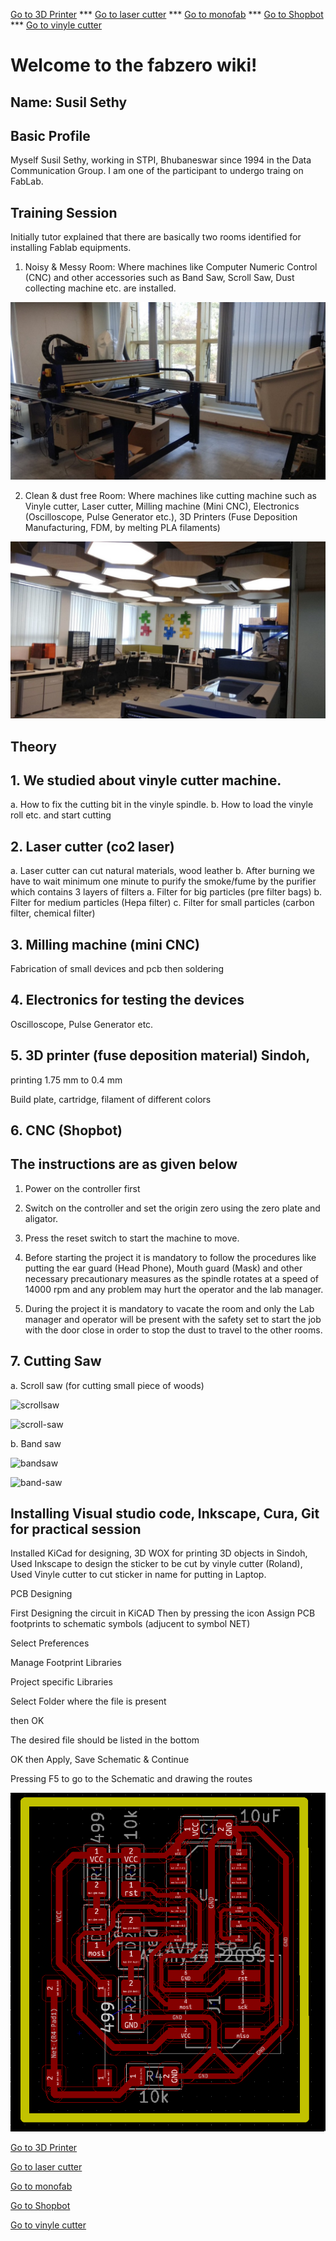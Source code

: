 


[Go to 3D Printer](3dprinter.md)   ***  [Go to laser cutter](lasercutter.md)  *** [Go to monofab](monofab.md)     ***   [Go to Shopbot](shopbot.md)   ***  [Go to vinyle cutter](vinylecutter.md)

# **Welcome to the fabzero wiki!**

## Name: Susil Sethy

## Basic Profile

Myself Susil Sethy, working in STPI, Bhubaneswar since 1994 in the Data Communication Group. I am one of the participant to undergo traing on FabLab.



## Training Session


Initially tutor explained that there are basically two rooms identified for installing Fablab equipments.

1.	Noisy & Messy Room: Where machines like Computer Numeric Control (CNC) and other accessories such as       Band Saw, Scroll Saw, Dust collecting machine etc. are installed.

![lab1](img/lab-1.jpg)

2.  Clean & dust free Room: Where machines like cutting machine such as Vinyle cutter, Laser cutter,           Milling machine (Mini CNC), Electronics (Oscilloscope, Pulse Generator etc.), 3D Printers (Fuse            Deposition Manufacturing, FDM, by melting PLA filaments)

![lab2](img/lab-2.jpg)


## Theory

## 1. We studied about vinyle cutter machine. 

a. How to fix the cutting bit in the vinyle spindle.
b. How to load the vinyle roll etc. and start cutting

## 2. Laser cutter (co2 laser)
a. Laser cutter can cut natural materials, wood leather 
b. After burning we have to wait minimum one minute to purify the smoke/fume by the purifier which contains 3 layers of filters
a. Filter for big particles (pre filter bags)
b. Filter for medium particles (Hepa filter)
c. Filter for small particles (carbon filter, chemical filter)

## 3. Milling machine (mini CNC)

Fabrication of small devices and pcb then soldering

## 4. Electronics for testing the devices

Oscilloscope, Pulse Generator etc.

## 5. 3D printer (fuse deposition material) Sindoh,


 printing 1.75 mm to 0.4 mm

Build plate, cartridge, filament of different colors


## 6. CNC (Shopbot)


## The instructions are as given below

1. Power on the controller first

2. Switch on the controller and set the origin zero using the zero plate and aligator.

3. Press the reset switch to start the machine to move.

4. Before starting the project it is mandatory to follow the procedures like putting the ear guard (Head      Phone), Mouth guard (Mask) and other necessary precautionary measures as the spindle rotates at a speed of 14000 rpm and any problem may hurt the operator and the lab manager.

5. During the project it is mandatory to vacate the room and only the Lab manager and operator will be present with the safety set to start the job with the door close in order to stop the dust to travel to the other rooms.


## 7. Cutting Saw

a. Scroll saw (for cutting small piece of woods)

![scrollsaw](img/scrollsaw.jpeg)

![scroll-saw](img/scrollsaw.jpeg)

b. Band saw

![bandsaw](img/bandsaw.jpeg)

![band-saw](img/bandsaw.jpeg)


## Installing Visual studio code, Inkscape, Cura, Git  for practical session



Installed KiCad for designing, 3D WOX for printing 3D objects in Sindoh, Used Inkscape to design the sticker to be cut by vinyle cutter (Roland), Used Vinyle cutter to cut sticker in name for putting in Laptop.



PCB Designing

First Designing the circuit in KiCAD
 Then by pressing the icon Assign PCB footprints to schematic symbols (adjucent to symbol NET)

 Select Preferences

 Manage Footprint Libraries

 Project specific Libraries

 Select Folder where the file is present

 then OK

The desired file should be listed in the bottom

OK then Apply, Save Schematic & Continue

Pressing F5 to go to the Schematic and drawing the routes


![pcb](img/pcb.png)







[Go to 3D Printer](3dprinter.md)

[Go to laser cutter](lasercutter.md)

[Go to monofab](monofab.md)

[Go to Shopbot](shopbot.md)

[Go to vinyle cutter](vinylecutter.md)




